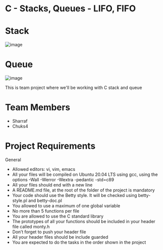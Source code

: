 # C - Stacks, Queues - LIFO, FIFO

# Stack 

![image](https://user-images.githubusercontent.com/94003839/207608913-ebae8973-c0e5-4f04-b08f-c51a2671bf39.png)


# Queue

![image](https://user-images.githubusercontent.com/94003839/207608490-f1713ae2-6e9b-443a-b6e8-9e8e106017bc.png)


This is team project where we'll be working with C stack and queue

# Team Members
* Sharraf
* Chuks4

# Project Requirements
General

* Allowed editors: vi, vim, emacs
* All your files will be compiled on Ubuntu 20.04 LTS using gcc, using the options -Wall -Werror -Wextra -pedantic -std=c89
* All your files should end with a new line
* A README.md file, at the root of the folder of the project is mandatory
* Your code should use the Betty style. It will be checked using betty-style.pl and betty-doc.pl
* You allowed to use a maximum of one global variable
* No more than 5 functions per file
* You are allowed to use the C standard library
* The prototypes of all your functions should be included in your header file called monty.h
* Don’t forget to push your header file
* All your header files should be include guarded
* You are expected to do the tasks in the order shown in the project
